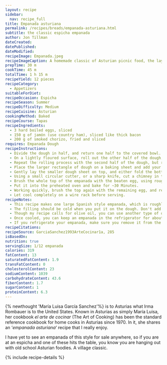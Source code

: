 ```yaml
---
layout: recipe
sidebar:
  nav: recipe_full
title: Empanada asturiana
permalink: /recipes/breads/empanada-asturiana.html
subtitle: the classic espicha empanada
author: Jon Tillman
dateCreated: 
datePublished: 
dateModified: 
recipeImage: Empanada.jpeg
recipeImageCaption: A homemade classic of Asturian picnic food, the layers of country ham and hard-boiled eggs are a perfect match for the smoked chorizo.
prepTime: 30 m
cookTime: 45 m
totalTime: 1 h 15 m
recipeYield: 12 pieces
recipeCategory:
  - Appetizers
suitableForDiet:
recipeOccasion: Espicha
recipeSeason: Summer
recipeDifficulty: Medium
recipeCuisine: Asturian
cookingMethod: Baked
recipeCourse: Tapas
recipeIngredients:
  - 3 hard boiled eggs, sliced
  - 150 g of jamón (use country ham), sliced like thick bacon
  - 200 g of smoked chorizo, fried and sliced
requires: Empanada Dough
recipeInstructions:
  - Divide the dough in half, and return one half to the covered bowl.
  - On a lightly floured surface, roll out the other half of the dough, making a rectangle. This will take practice. I find it best to get to a rough rectangle and then trim and reassemble the pieces as needed. You are looking for a - final rectangle roughly 12 × 16-inch (30 × 40-cm) in size.
  - Repeat the rolling process with the second half of the dough, but roll it out into a rectangles ever so slightly smaller than the first.
  - Place the larger rectangle of dough on a baking sheet and add your filling.
  - Gently lay the smaller dough sheet on top, and either fold the bottom edge over the top and crimp, or simply crimp them together with a fork. (You want to *repulgar* the edges of your empanada - close them in a way that doesn't allow any filling to leak out. The standard american way to do this is *repulgado tenedor*, sealing with a fork. In Asturias, we prefer a more decorative fold and twist style of closure. There is a [great video](https://youtu.be/h37I9QbNZ64?t=166) demonstrating the technique, along with several other types of closure. Choose whichever one you prefer!)
  - Using a small circular cutter, or a sharp knife, cut a chimney in the center of the empanada to allow steam to escape. You can additionally poke it all over with a fork.
  - Brush the whole top of the empanada with the beaten egg, using roughly half of it.
  - Put it into the preheated oven and bake for ~30 Minutes.
  - Working quickly, brush the top again with the remaining egg, and return it to the oven for another 15 Minutes, or until it is a deep, glossy brown.
  - Let cool completely on a wire rack before serving.
recipeNotes:
  - This recipe makes one large Spanish style empanada, which is roughly the size of a medium pizza. Unlike the round Galician empanada, the Asturian one is most commonly found as a rectangle. That may have something to do with the popularity of empanada as an espicha nibble in Asturias. In that setting, being able to cut your empanada into nice squares for serving is paramount.
  - The filling should be cold when you put it on the dough. Don't add hot filling to your empanada unless you like soggy pastry that won't hold together.
  - Though my recipe calls for olive oil, you can use another type of oil if you prefer. Not only will a flavorless cooking oil be cheaper, it will allow the flavor of the filling ingredients to shine.
  - Once cooled, you can keep an empanada in the refrigerator for about a week.
  - If you refrigerate your empanada, make sure you remove it from the fridge several hours before eating it. Like most party food, it is designed to be eaten at room temperature.
recipeCitations:
recipeSource: GarciaSanchez1993ArteCocinar1a, 285
isBasedOn:
nutrition: true
servingSize: 1/12 empanada
calories: 319
fatContent: 13
saturatedFatContent: 1.9
transFatContent: 0
cholesterolContent: 23
sodiumContent: 1039
carbohydrateContent: 43.6
fiberContent: 1.7
sugarContent: 1
proteinContent: 6.3
---
```

{% newthought 'María Luisa García Sanchez'%} is to Asturias what Irma Rombauer is to the United States. Known in Asturias as simply María Luisa, her cookbook *el arte de cocinar* (The Art of Cooking) has been the standard reference cookbook for home cooks in Asturias since 1970. In it, she shares an ‘*empanada asturiana*‘ recipe that I really enjoy.

I have yet to see an empanada of this style for sale anywhere, so if you are at an espicha and one of these hits the table, you know you are hanging out with old school Asturian foodies. A village classic.

{% include recipe-details %}